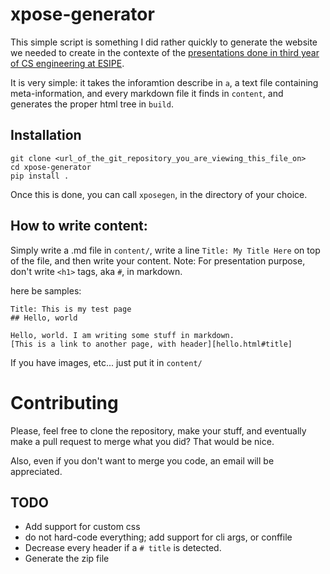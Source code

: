 # xpose-generator

This simple script is something I did rather quickly to generate the website we
needed to create in the contexte of the [presentations done in third year of CS
engineering at ESIPE][1].

It is very simple: it takes the inforamtion describe in `a`, a text file
containing meta-information, and every markdown file it finds in `content`, and
generates the proper html tree in `build`.

## Installation

    git clone <url_of_the_git_repository_you_are_viewing_this_file_on>
    cd xpose-generator
    pip install .


Once this is done, you can call `xposegen`, in the directory of your choice.

## How to write content:

Simply write a .md file in `content/`, write a line `Title: My Title Here` on
top of the file, and then write your content. Note: For presentation purpose,
don't write `<h1>` tags, aka `#`, in markdown. 

here be samples:

    Title: This is my test page
    ## Hello, world

    Hello, world. I am writing some stuff in markdown.
    [This is a link to another page, with header][hello.html#title]

If you have images, etc... just put it in `content/`


# Contributing

Please, feel free to clone the repository, make your stuff, and eventually make
a pull request to merge what you did? That would be nice.

Also, even if you don't want to merge you code, an email will be appreciated.

## TODO

* Add support for custom css
* do not hard-code everything; add support for cli args, or conffile
* Decrease every header if a `# title` is detected.
* Generate the zip file


[1]: http://www-igm.univ-mlv.fr/~dr/xall.php
